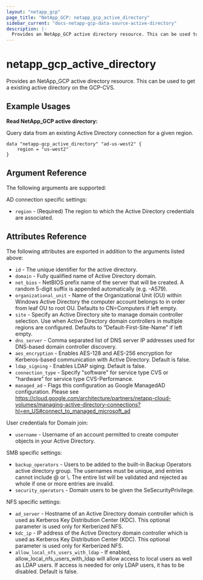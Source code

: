 ```yaml
---
layout: "netapp_gcp"
page_title: "NetApp_GCP: netapp_gcp_active_directory"
sidebar_current: "docs-netapp-gcp-data-source-active-directory"
description: |-
  Provides an NetApp_GCP active directory resource. This can be used to get a existing active directory on the GCP-CVS.
---
```


# netapp_gcp\_active\_directory

Provides an NetApp_GCP active directory resource. This can be used to get a existing active directory on the GCP-CVS.

## Example Usages

**Read NetApp_GCP active directory:**

Query data from an existing Active Directory connection for a given region.

```
data "netapp-gcp_active_directory" "ad-us-west2" {
    region = "us-west2"
}
```

## Argument Reference

The following arguments are supported:

AD connection specific settings:
* `region` - (Required) The region to which the Active Directory credentials are associated.

  
## Attributes Reference

The following attributes are exported in addition to the arguments listed above:

* `id` - The unique identifier for the active directory.
* `domain` - Fully qualified name of Active Directory domain.
* `net_bios` - NetBIOS prefix name of the server that will be created. A random 5-digit suffix is appended automatically (e.g. -A579).
* `organizational_unit` - Name of the Organizational Unit (OU) within Windows Active Directory the computer account belongs to in order from leaf OU to root OU. Defaults to CN=Computers if left empty.
* `site` -  Specify an Active Directory site to manage domain controller selection. Use when Active Directory domain controllers in multiple regions are configured. Defaults to “Default-First-Site-Name” if left empty.
* `dns_server` - Comma separated list of DNS server IP addresses used for DNS-based domain controller discovery.
* `aes_encryption` - Enables AES-128 and AES-256 encryption for Kerberos-based communication with Active Directory. Default is false.
* `ldap_signing` - Enables LDAP siging. Default is false.
* `connection_type` - Specify "software" for service type CVS or "hardware" for service type CVS-Performance.
* `managed_ad` - Flags this configuration as Google ManagedAD configuration. Please see https://cloud.google.com/architecture/partners/netapp-cloud-volumes/managing-active-directory-connections?hl=en_US#connect_to_managed_microsoft_ad


User credentials for Domain join:
* `username` - Username of an account permitted to create computer objects in your Active Directory.

SMB specific settings:
* `backup_operators` - Users to be added to the built-in Backup Operators active directory group. The usernames must be unique, and entries cannot include @ or \\. The entire list will be validated and rejected as whole if one or more entries are invalid.
* `security_operators` - Domain users to be given the SeSecurityPrivilege.

NFS specific settings:
* `ad_server` - Hostname of an Active Directory domain controller which is used as Kerberos Key Distribution Center (KDC). This optional parameter is used only for Kerberized NFS.
* `kdc_ip` - IP address of the Active Directory domain controller which is used as Kerberos Key Distribution Center (KDC). This optional parameter is used only for Kerberized NFS.
* `allow_local_nfs_users_with_ldap` - If enabled, allow_local_nfs_users_with_ldap will allow access to local users as well as LDAP users. If access is needed for only LDAP users, it has to be disabled. Default is false.
